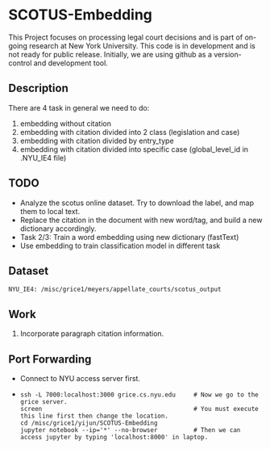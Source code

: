 # SCOTUS-Embedding

This Project focuses on processing legal court decisions and is part of on-going research at New York University. This code is in development and is not ready for public release. Initially, we are using github as a version-control and development tool.

## Description
There are 4 task in general we need to do:
  1. embedding without citation
  2. embedding with citation divided into 2 class (legislation and case)
  3. embedding with citation divided by entry_type
  4. embedding with citation divided into specific case (global_level_id in .NYU_IE4 file)
  
## TODO

- Analyze the scotus online dataset. Try to download the label, and map them to local text.
- Replace the citation in the document with new word/tag, and build a new dictionary accordingly.
- Task 2/3: Train a word embedding using new dictionary (fastText)
- Use embedding to train classification model in different task

## Dataset
```
NYU_IE4: /misc/grice1/meyers/appellate_courts/scotus_output
```

## Work
1. Incorporate paragraph citation information.

## Port Forwarding

- Connect to NYU access server first.
- ```
  ssh -L 7000:localhost:3000 grice.cs.nyu.edu     # Now we go to the grice server.
  screen                                          # You must execute this line first then change the location.
  cd /misc/grice1/yijun/SCOTUS-Embedding
  jupyter notebook --ip='*' --no-browser          # Then we can access jupyter by typing 'localhost:8000' in laptop.
  ```



